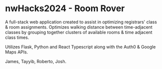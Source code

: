 # nwHacks2024 - Room Rover

A full-stack web application created to assist in optimizing registrars' class & room assignments.
Optimizes walking distance between time-adjacent classes by grouping together clusters of available rooms & time adjacent class times.

Utilizes Flask, Python and React Typescript along with the Auth0 & Google Maps APIs.

James, Tayyib, Roberto, Josh.

